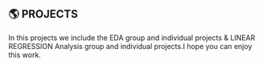 ## 🌎 PROJECTS

In this projects we include the EDA group and individual projects &  LINEAR REGRESSION Analysis group and individual projects.I hope you can enjoy this work.

